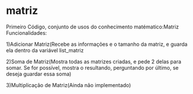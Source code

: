 # matriz
Primeiro Código, conjunto de usos do conhecimento matématico:Matriz
Funcionalidades:

1)Adicionar Matriz(Recebe as informações e o tamanho da matriz, e guarda ela dentro da variável list_matriz

2)Soma de Matriz(Mostra todas as matrizes criadas, e pede 2 delas para somar. Se for possível, mostra o resultando, perguntando por último, se deseja guardar essa soma)

3)Multiplicação de Matriz(Ainda não implementado)
